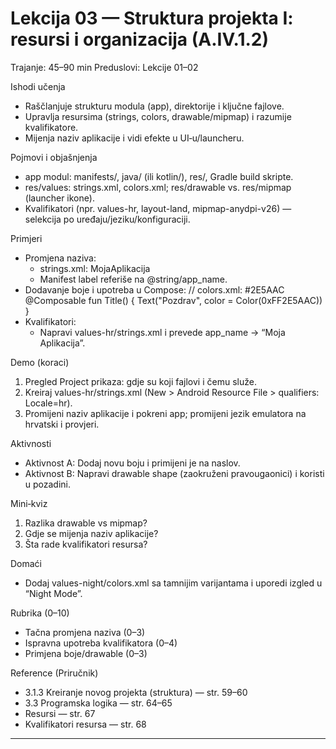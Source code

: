 # Lekcija 03 — Struktura projekta I: resursi i organizacija (A.IV.1.2)

Trajanje: 45–90 min
Preduslovi: Lekcije 01–02

Ishodi učenja
- Raščlanjuje strukturu modula (app), direktorije i ključne fajlove.
- Upravlja resursima (strings, colors, drawable/mipmap) i razumije kvalifikatore.
- Mijenja naziv aplikacije i vidi efekte u UI‑u/launcheru.

Pojmovi i objašnjenja
- app modul: manifests/, java/ (ili kotlin/), res/, Gradle build skripte.
- res/values: strings.xml, colors.xml; res/drawable vs. res/mipmap (launcher ikone).
- Kvalifikatori (npr. values-hr, layout-land, mipmap-anydpi-v26) — selekcija po uređaju/jeziku/konfiguraciji.

Primjeri
- Promjena naziva:
  - strings.xml: <string name="app_name">MojaAplikacija</string>
  - Manifest label referiše na @string/app_name.
- Dodavanje boje i upotreba u Compose:
// colors.xml: <color name="primary_blue">#2E5AAC</color>
@Composable fun Title() { Text("Pozdrav", color = Color(0xFF2E5AAC)) }
- Kvalifikatori:
  - Napravi values-hr/strings.xml i prevede app_name → “Moja Aplikacija”.

Demo (koraci)
1) Pregled Project prikaza: gdje su koji fajlovi i čemu služe.
2) Kreiraj values-hr/strings.xml (New > Android Resource File > qualifiers: Locale=hr).
3) Promijeni naziv aplikacije i pokreni app; promijeni jezik emulatora na hrvatski i provjeri.

Aktivnosti
- Aktivnost A: Dodaj novu boju i primijeni je na naslov.
- Aktivnost B: Napravi drawable shape (zaokruženi pravougaonici) i koristi u pozadini.

Mini‑kviz
1) Razlika drawable vs mipmap?
2) Gdje se mijenja naziv aplikacije?
3) Šta rade kvalifikatori resursa?

Domaći
- Dodaj values-night/colors.xml sa tamnijim varijantama i uporedi izgled u “Night Mode”.

Rubrika (0–10)
- Tačna promjena naziva (0–3)
- Ispravna upotreba kvalifikatora (0–4)
- Primjena boje/drawable (0–3)

Reference (Priručnik)
- 3.1.3 Kreiranje novog projekta (struktura) — str. 59–60
- 3.3 Programska logika — str. 64–65
- Resursi — str. 67
- Kvalifikatori resursa — str. 68

---
